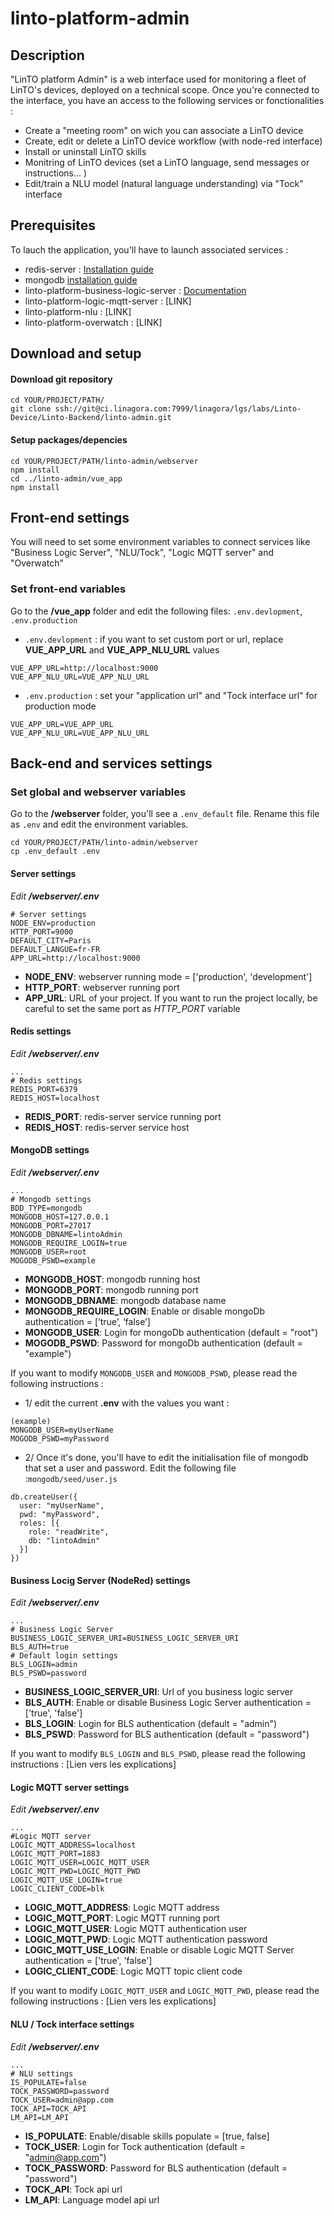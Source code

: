 # linto-platform-admin

## Description
"LinTO platform Admin" is a web interface used for monitoring a fleet of LinTO's devices, deployed on a technical scope.
Once you're connected to the interface, you have an access to the following services or fonctionalities :
- Create a "meeting room" on wich you can associate a LinTO device
- Create, edit or delete a LinTO device workflow (with node-red interface)
- Install or uninstall LinTO skills
- Monitring of LinTO devices (set a LinTO language, send messages or instructions... )
- Edit/train a NLU model (natural language understanding) via "Tock" interface

## Prerequisites
To lauch the application, you'll have to launch associated services :
- redis-server : [Installation guide](https://www.npmjs.com/package/redis-server)
- mongodb [installation guide](https://www.npmjs.com/package/mongodb)
- linto-platform-business-logic-server : [Documentation](https://github.com/linto-ai/linto-platform-business-logic-server)
- linto-platform-logic-mqtt-server : [LINK]
- linto-platform-nlu : [LINK]
- linto-platform-overwatch : [LINK]

## Download and setup

#### Download git repository
```
cd YOUR/PROJECT/PATH/
git clone ssh://git@ci.linagora.com:7999/linagora/lgs/labs/Linto-Device/Linto-Backend/linto-admin.git
```

#### Setup packages/depencies
```
cd YOUR/PROJECT/PATH/linto-admin/webserver
npm install
cd ../linto-admin/vue_app
npm install
```

## Front-end settings
You will need to set some environment variables to connect services like "Business Logic Server", "NLU/Tock", "Logic MQTT server" and "Overwatch"

### Set front-end variables
Go to the **/vue_app** folder and edit the following files: `.env.devlopment`, `.env.production`

- `.env.devlopment` : if you want to set custom port or url, replace **VUE_APP_URL** and **VUE_APP_NLU_URL** values
```
VUE_APP_URL=http://localhost:9000
VUE_APP_NLU_URL=VUE_APP_NLU_URL
```
- `.env.production` : set your "application url" and "Tock interface url" for production mode
```
VUE_APP_URL=VUE_APP_URL
VUE_APP_NLU_URL=VUE_APP_NLU_URL
```

## Back-end and services settings

### Set global and webserver variables
Go to the **/webserver** folder, you'll see a `.env_default` file.
Rename this file as `.env` and edit the environment variables.

```
cd YOUR/PROJECT/PATH/linto-admin/webserver
cp .env_default .env
```
#### Server settings
*Edit **/webserver/.env***
```
# Server settings
NODE_ENV=production
HTTP_PORT=9000
DEFAULT_CITY=Paris
DEFAULT_LANGUE=fr-FR
APP_URL=http://localhost:9000
```
- **NODE_ENV**: webserver running mode = ['production', 'development']
- **HTTP_PORT**: webserver running port
- **APP_URL**: URL of your project. If you want to run the project locally, be careful to set the same port as *HTTP_PORT* variable

#### Redis settings
*Edit **/webserver/.env***
```
...
# Redis settings
REDIS_PORT=6379
REDIS_HOST=localhost
```
- **REDIS_PORT**: redis-server service running port
- **REDIS_HOST**: redis-server service host

#### MongoDB settings
*Edit **/webserver/.env***
```
...
# Mongodb settings
BDD_TYPE=mongodb
MONGODB_HOST=127.0.0.1
MONGODB_PORT=27017
MONGODB_DBNAME=lintoAdmin
MONGODB_REQUIRE_LOGIN=true
MONGODB_USER=root
MOGODB_PSWD=example
```
- **MONGODB_HOST**: mongodb running host
- **MONGODB_PORT**: mongodb running port
- **MONGODB_DBNAME**: mongodb database name
- **MONGODB_REQUIRE_LOGIN**: Enable or disable mongoDb authentication = [‘true’, ‘false’]
- **MONGODB_USER**: Login for mongoDb authentication (default = "root")
- **MOGODB_PSWD**: Password for mongoDb authentication (default = "example")

If you want to modify `MONGODB_USER` and `MONGODB_PSWD`, please read the following instructions :
- 1/ edit the current **.env** with the values you want :
```
(example)
MONGODB_USER=myUserName
MOGODB_PSWD=myPassword
```
- 2/ Once it's done, you'll have to edit the initialisation file of mongodb that set a user and password. Edit the following file :`mongodb/seed/user.js`
```
db.createUser({
  user: "myUserName",
  pwd: "myPassword",
  roles: [{
    role: "readWrite",
    db: "lintoAdmin"
  }]
})
```

#### Business Locig Server (NodeRed) settings
*Edit **/webserver/.env***
```
...
# Business Logic Server
BUSINESS_LOGIC_SERVER_URI=BUSINESS_LOGIC_SERVER_URI
BLS_AUTH=true
# Default login settings
BLS_LOGIN=admin
BLS_PSWD=password
```
- **BUSINESS_LOGIC_SERVER_URI**: Url of you business logic server
- **BLS_AUTH**: Enable or disable Business Logic Server authentication = ['true', 'false']
- **BLS_LOGIN**: Login for BLS authentication (default = "admin")
- **BLS_PSWD**: Password for BLS authentication (default = "password")

If you want to modify `BLS_LOGIN` and `BLS_PSWD`, please read the following instructions : [Lien vers les explications]

#### Logic MQTT server settings
*Edit **/webserver/.env***
```
...
#Logic MQTT server
LOGIC_MQTT_ADDRESS=localhost
LOGIC_MQTT_PORT=1883
LOGIC_MQTT_USER=LOGIC_MQTT_USER
LOGIC_MQTT_PWD=LOGIC_MQTT_PWD
LOGIC_MQTT_USE_LOGIN=true
LOGIC_CLIENT_CODE=blk
```
- **LOGIC_MQTT_ADDRESS**: Logic MQTT address
- **LOGIC_MQTT_PORT**: Logic MQTT running port
- **LOGIC_MQTT_USER**: Logic MQTT authentication user
- **LOGIC_MQTT_PWD**: Logic MQTT authentication password
- **LOGIC_MQTT_USE_LOGIN**: Enable or disable Logic MQTT Server authentication = ['true', 'false']
- **LOGIC_CLIENT_CODE**: Logic MQTT topic client code

If you want to modify `LOGIC_MQTT_USER` and `LOGIC_MQTT_PWD`, please read the following instructions : [Lien vers les explications]

#### NLU / Tock interface settings
*Edit **/webserver/.env***
```
...
# NLU settings
IS_POPULATE=false
TOCK_PASSWORD=password
TOCK_USER=admin@app.com
TOCK_API=TOCK_API
LM_API=LM_API
```
- **IS_POPULATE**: Enable/disable skills populate = [true, false]
- **TOCK_USER**: Login for Tock authentication (default = "admin@app.com")
- **TOCK_PASSWORD**: Password for BLS authentication (default = "password")
- **TOCK_API**: Tock api url
- **LM_API**: Language model api url
